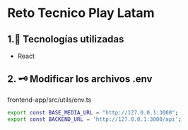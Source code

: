 # Reto Tecnico Play Latam

## 1.🚀 Tecnologías utilizadas
- React

## 2. 🗝️ Modificar los archivos .env
frontend-app/src/utils/env.ts
```bash
export const BASE_MEDIA_URL = "http://127.0.0.1:3000";
export const BACKEND_URL = 'http://127.0.0.1:3000/api';
```